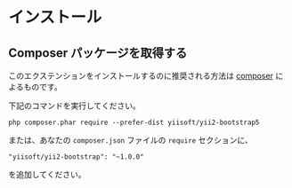 インストール
============

## Composer パッケージを取得する

このエクステンションをインストールするのに推奨される方法は [composer](http://getcomposer.org/download/) によるものです。

下記のコマンドを実行してください。

```
php composer.phar require --prefer-dist yiisoft/yii2-bootstrap5
```

または、あなたの `composer.json` ファイルの `require` セクションに、
```
"yiisoft/yii2-bootstrap": "~1.0.0"
```

を追加してください。
